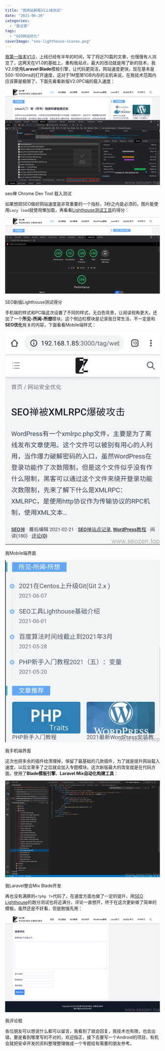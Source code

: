 ```yaml
---
title: "我网站新版V2上线测试"
date: "2021-06-26"
categories: 
  - "我记录"
tags: 
  - "SEO网站优化"
coverImage: "seo-lighthouse-scores.png"
---
```


[我第一版本V1.0](https://www.helloyu.top/我记录-1.html)，上线已经有半年的时间，写了将近70篇的文章，也慢慢有人浏览了，这两天在V1.0的基础上，重构我站点，最大的改动就是用了新的技术，我V2.0使用**Laravel Blade**模板引擎，让代码更简洁，网站速度更快，现在基本是500-1000ms的打开速度，这对于1M宽带1GB内存的主机来说，在我技术范围内应该算是极限了，下面先看看新版V2.0PC端的载入速度：

![seozen-new-version-loading-time](images/seozen-new-version-loading-time-1024x640.png)

seo禅 Chrome Dev Tool 载入测试

如果想把SEO做好网站速度是非常重要的一个指标，3秒之内是必须的，图片能使用`Lazy load`就使用懒加载，再看看[Lighthouse测试工具](https://www.helloyu.top/google-lighthouse-seo-tool.html)的得分：

![seozen-new-version-lighthouse](images/seozen-new-version-lighthouse-1024x506.png)

SEO新版Lighthouse测试得分

手机端的样式和PC端这次设置了不同的样式，无白色背景，让阅读视角更大，还加了一个**所见-所闻-所想**模块，这个侧边栏模块是记录我日常生活，不一定是和**SEO优化**有关的内容，下面看看Mobile端样式：

![seozen-mobile-version](images/seozen-mobile-version-745x1024.png)

我Mobile端界面

![seozen-mobile-version-2](images/seozen-mobile-version-2-870x1024.png)

我手机端界面

这次也把多余的插件给清理掉，保留了最基础的几款插件，为了就是提升网站载入速度，以后文章多了之后就会加入专题模块。这次新版最大的改变就是在代码方面，使用了**Blade模板引擎**，**Laravel Mix自动化构建工具**：

![seozen-laravel-blade](images/seozen-laravel-blade-1024x640.png)

我Laravel整合Mix Blade开发

再也没有满屏的`<?php ?>`代码了，在速度方面也做了一定的提升，用[SEO Lighthouse](https://www.helloyu.top/google-lighthouse-seo-tool.html)的跑分测试也将近满分，评论一直想开，终于在这次更新做了简单的模板，虽然还是不好看，但是勉强先用：

![seozen-comments](images/seozen-comments-1024x640.png)

我评论框

各位朋友可以想说什么都可以留言，我看到了就会回复，我技术也有限，也会出错，要是看到哪里写的不对的，欢迎指正，接下去要写一个Android的项目，有机会就把安卓开发的资料整理整理做成一个专题给有需要的朋友参考。
